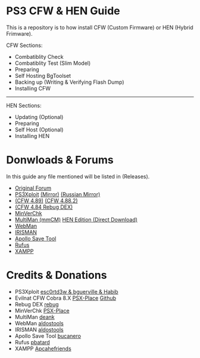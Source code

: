 # PS3 CFW & HEN Guide
This is a repository is to how install CFW (Custom Firmware) or HEN (Hybrid Frimware).

CFW Sections:

- Combatiblity Check
- Combatiblity Test (Slim Model)
- Preparing
- Self Hosting BgToolset
- Backing up (Writing & Verifying Flash Dump)
- Installing CFW

---

HEN Sections:

- Updating (Optional)
- Preparing
- Self Host (Optional)
- Installing HEN


# Donwloads & Forums

In this guide any file mentioned will be listed in (Releases).

- [Original Forum](https://gbatemp.net/threads/ultimate-ps3-guide.623854/#post-10035808)
- [PS3Xploit](http://ps3xploit.me/) [(Mirror)](https://furever.me/bgtoolset) [(Russian Mirror)](https://www.pspx.ru/forum/bgtoolset/)
- [(CFW 4.89)](https://www.psx-place.com/threads/cfw-4-89-evilnat-cobra-8-3-cex.37294/) [(CFW 4.88.2)](https://www.psx-place.com/threads/4-88-2-evilnat-cobra-8-3-custom-firmware-cfw-cex-released.32057/) 
- [(CFW 4.84 Rebug DEX)](https://rebug.me/official-rebug-4-84-2-rex-d-rex-cobra-8-1-toolbox-2-03-02-mar-29th-2019/)
- [MinVerChk](https://www.psx-place.com/resources/minverchk-minimum-version-checker.610/)
- [MultiMan (mmCM)](https://www.psx-place.com/threads/update-multiman-04-85-01-official-update-from-deank-adds-4-83-4-85-cfw-support-ps3hen-support.26435/page-3#post-210206) [HEN Edition (Direct Download)](https://store.brewology.com/get/homebrew.php?id=24&fid=2167)
- [WebMan](https://github.com/aldostools/webMAN-MOD)
- [IRISMAN](https://github.com/aldostools/IRISMAN)
- [Apollo Save Tool](https://github.com/bucanero/apollo-ps3)
- [Rufus](https://rufus.ie/en/)
- [XAMPP](https://www.apachefriends.org/)


# Credits & Donations

- PS3Xploit [esc0rtd3w & bguerville & Habib](https://www.paypal.me/nopsn)
- Evilnat CFW Cobra 8.X [PSX-Place](https://www.psx-place.com/members/evilnat.76/) [Github](https://github.com/Evilnat)
- Rebug DEX [rebug](https://rebug.me/)
- MinVerChk [PSX-Place](https://www.psx-place.com/resources/minverchk-minimum-version-checker.610/)
- MultiMan [deank](https://www.paypal.com/paypalme/webplugins)
- WebMan [aldostools](https://www.paypal.com/donate/?hosted_button_id=HCYZ9AM3JUB78)
- IRISMAN [aldostools](https://www.paypal.com/donate/?hosted_button_id=HCYZ9AM3JUB78)
- Apollo Save Tool [bucanero](https://www.paypal.me/bucanerodev)
- Rufus [pbatard](https://github.com/pbatard)
- XAMPP [Apcahefriends](https://www.apachefriends.org/)

